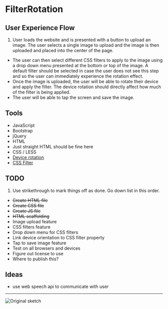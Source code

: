 # FilterRotation

User Experience Flow
---
1. User loads the website and is presented with a button to upload an image. The user selects a single image to upload and the image is then uploaded and placed into the center of the page.
* The user can then select different CSS filters to apply to the image using a drop down menu presented at the bottom or top of the image. A default filter should be selected in case the user does not see this step and so the user can immediately experience the rotation effect.
* Once the image is uploaded, the user will be able to rotate their device and apply the filter. The device rotation should directly affect how much of the filter is being applied.
* The user will be able to tap the screen and save the image.

Tools
---
* JavaScript
 * Bootstrap
 * jQuery
* HTML
 * Just straight HTML should be fine here
* CSS / LESS
* [Device rotation](https://developer.mozilla.org/en-US/docs/Web/API/Detecting_device_orientation)
* [CSS Filter](https://developer.mozilla.org/en-US/docs/Web/CSS/filter)

TODO
---
1. Use strikethrough to mark things off as done. Go down list in this order.
* ~~Create HTML file~~
* ~~Create CSS file~~
* ~~Create JS file~~
* ~~HTML scaffolding~~
* Image upload feature
* CSS filters feature
* Drop down menu for CSS filters
* Link device orientation to CSS filter property
* Tap to save image feature
* Test on all browsers and devices
* Figure out license to use
* Where to publish this?

Ideas
---
* use web speech api to communicate with user

---
![Original sketch](http://i.imgur.com/p8VShCI.jpg)
